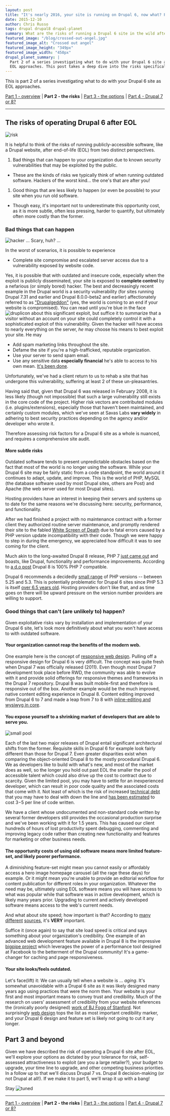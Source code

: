 ```yaml
---
layout: post
title: "It's nearly 2016, your site is running on Drupal 6, now what? Part 2: the risks."
date: 2015-12-10
author: Chris Russo
tags: drupal drupal8 drupal-planet
summary: What are the risks of running a Drupal 6 site in the wild after EOL?
featured_image: "/blog/crossed-out-angel.jpg"
featured_image_alt: "Crossed out angel"
featured_image_height: "349px"
featured_image_width: "450px"
drupal_planet_summary: |
  Part 2 of a series investigating what to do with your Drupal 6 site as
  EOL approaches. This post takes a deep dive into the risks specifically.
---
```


This is part 2 of a series investigating what to do with your Drupal 6 site as EOL approaches.

[Part 1 - overview](/2015/11/24/drupal-6-upgrade.html) \| **Part 2 - the risks**
 \| [Part 3 - the options](/2016/01/25/drupal-6-part-3.html)
 \| [Part 4 - Drupal 7 or 8?](/2016/02/24/drupal-6-part-4.html)

*****

## The risks of operating Drupal 6 after EOL

<img src="/assets/img/blog/risk.jpg" alt="risk">

It is helpful to think of the risks of running publicly-accessible software,
like a Drupal website, after end-of-life (EOL) from two distinct perspectives.

1. Bad things that can happen to your organization due to known security
vulnerabilities that may be exploited by the public.
 + These are the kinds of risks we typically think of when running outdated
 software. Hackers of the worst kind... the one's that are after you!
1. Good things that are less likely to happen (or even be possible) to your site
when you run old software.
 + Though easy, it's important not to underestimate this opportunity cost, as it
 is more subtle, often less pressing, harder to quantify, but ultimately often
more costly than the former.

### Bad things that can happen

<img src="/assets/img/blog/hacker2.jpg" alt="hacker">
<span class="caption">... Scary, huh? ...</span>

In the worst of scenarios, it is possible to experience

+ Complete site compromise and escalated server access due to a vulnerability
 exposed by website code.

 Yes, it is possible that with outdated and insecure code, especially when the
 exploit is publicly disseminated, your site is exposed to **complete control**
 by a nefarious (or simply bored) hacker. The best and
  decreasingly recent example in the Drupal
 world is a security vulnerability (for sites running Drupal 7.31 and earlier and Drupal
 8.0.0-beta2 and earlier) affectionately referred to as
["Drupalgeddon"](https://www.drupal.org/drupalsa05FAQ) (yes, the world is coming
to an end if your website is compromised). You can read until you're blue in
the face <img src="/assets/img/icons-and-logos/druplicon.png" alt="druplicon"> about this significant
exploit, but suffice it to summarize that a visitor without an account on your
site could completely control it with a sophisticated exploit of this vulnerability.
  Given the hacker will have access to nearly everything on the server, _he_ may
  choose his means to best exploit your site. He may

+ Add spam marketing links throughout the site.
+ Defame the site if you're a high-trafficked, reputable organization.
+ Use your server to send spam email.
+ Use any sensitive data **especially financial** he's able to access to his own
mean. [It's been done](http://www.informationisbeautiful.net/visualizations/worlds-biggest-data-breaches-hacks/).

Unfortunately, we've had a client return to us to rehab a site that has undergone
this vulnerability, suffering at least 2 of these un-pleasantries.

Having said that, given that Drupal 6 was released in
February 2008, it is less likely (though not impossible) that such a large vulnerability still exists
in the core code of the project. Higher risk vectors are contributed
modules (i.e. plugins/extensions), especially those that haven't been maintained, and certainly custom
modules, which we've seen at Savas Labs **vary widely** in adhering to best security
practices depending on the agency and/or developer who wrote it.

Therefore assessing risk factors for a Drupal 6 site as a whole is nuanced, and
requires a comprehensive site audit.

#### More subtle risks

Outdated software tends to present unpredictable obstacles based on the fact
that most of the world is no longer using the software. While your Drupal 6 site
may be fairly static from a code standpoint, the world around it continues to
adapt, update, and improve. This is the world of PHP, MySQL (the database
software used by  most Drupal sites, others are Post) and Apache (the web server used for most
Drupal sites).

Hosting providers have an interest in keeping their servers and systems up to
date for the same reasons we're discussing here: security, performance, and
functionality.

After we had finished a project with no maintenance contract with a former client
they authorized routine server maintenance, and promptly rendered their site
to the fabled [White Screen of Death](https://www.drupal.org/node/158043)
due to fatal errors caused by a PHP version update incompatibility with their
code. Though we were happy to step in during the emergency, we appreciated
how difficult it was to see coming for the client.

Much akin to the long-awaited Drupal 8 release, PHP 7 [just came out](http://php.net/archive/2015.php#id2015-12-03-1)
and boasts, like Drupal, functionality and performance improvements. According
to [a d.o post](https://www.drupal.org/node/2454439) Drupal 8 is 100% PHP 7
compatible.

Drupal 6 recommends a decidedly [small range](https://www.drupal.org/requirements) of PHP versions --  between 5.25 and 5.3.
This is potentially problematic for Drupal 6 sites since PHP 5.3 is itself
[over 6.5 years old](https://secure.php.net/releases/#5.3.0). Hosting providers
don't like that, and as time goes on there will be upward pressure on the version
 number providers are willing to support.

### Good things that can't (are unlikely to) happen?

Given exploitative risks vary by installation and implementation of your Drupal
6 site, let's look more definitively about what you won't have access to with
outdated software.

#### Your organization cannot reap the benefits of the modern web.

One example here is the concept of [responsive web design](http://abookapart.com/products/responsive-web-design).
Pulling off a responsive design for Drupal 6 is very difficult. The concept was
quite fresh when Drupal 7 was officially released (2011). Even though _most_ Drupal 7
development took place before RWD, the community was able to evolve with it and
 provide solid offerings for responsive themes and frameworks in the Drupal 7
 repository. Drupal 8 was built mobile-first and therefore is responsive out of
 the box. Another example would be the much improved, native content editing experience
 in Drupal 8. Content editing improved from Drupal 6 to 7 and made a leap from
 7 to 8 with
 [inline-editing and wysiwyg in core](https://drupalize.me/blog/201310/drupal-8-wysiwyg-and-line-editing).

#### You expose yourself to a shrinking market of developers that are able to serve you.

<img src="/assets/img/blog/small-pool.jpg" alt="small pool">

Each of the last two major releases of Drupal entail significant architectural shifts from the former.
Requisite skills in Drupal 6 for example look fairly different than those for Drupal 7.
Even greater disparities exist when comparing the object-oriented Drupal 8 to the mostly
 procedural Drupal 6.
We as developers like to build with what's
 new, and most of the market does as well, so the longer you hold out past EOL
 the smaller the pool of accessible talent
 which could also drive up the cost to contract due to scarcity. Given the limited
 pool, you may have to settle for an inexperienced developer, which can result
 in poor code quality and the associated costs that come with it. Not least of
 which is the risk of increased [technical debt](https://en.wikipedia.org/wiki/Technical_debt)
 that you may have to deal with down the line and [has been estimated](http://swreflections.blogspot.com/2012/02/technical-debt-how-much-is-it-really.html) to cost $3-$5 per
 line of code written.

We have a client whose undocumented and non-standard code written by several former
developers still provides the occasional production surprise and we've been
working with it for 1.5 years. This has caused our client hundreds of hours of lost
productivity spent debugging, commenting and improving legacy code rather than
 creating new functionality and features for marketing or other business needs.

#### The opportunity costs of using old software means more limited feature-set, and likely poorer performance.

A diminishing feature-set might mean you cannot easily or affordably access a
hero image homepage carousel (all the rage these days) for example. Or it might
mean you're unable to provide an editorial workflow for content publication for
different roles in your organization. Whatever the need may be, ultimately using
EOL software means you will have access to what was popular
while that software was in active development, which is likely many years prior.
Upgrading to current and actively developed software means access to the
web's current needs.

And what about site speed; how important is that? According to
[many](http://googlewebmastercentral.blogspot.com/2010/04/using-site-speed-in-web-search-ranking.html)
[different](https://blog.kissmetrics.com/speed-is-a-killer/)
[sources](http://www.searchenginejournal.com/seo-101-important-site-speed-2014/111924/), it's **VERY** important.

Suffice it (once again) to say that site load speed is critical and says something
about your organization's credibility. One example of an advanced web development
feature available in Drupal 8 is the impressive
[bigpipe project](https://www.drupal.org/project/big_pipe) which leverages
the power of a performance tool designed at Facebook to the betterment of the
Drupal community! It's a game-changer for caching and page responsiveness.

#### Your site looks/feels outdated.

Let's face(lift) it: We can usually tell when a website is ... _aging_. It's
somewhat unavoidable with a Drupal 6 site as it was likely designed many years
ago using practices that were the norm then. Your website is your first and most
important means to convey trust and credibility. Much of the research on users'
assessment of credibility from your website references the (ironically
poorly designed) [work of BJ Fogg of Stanford](https://credibility.stanford.edu/guidelines/).
Not surprisingly [web design](http://conversionxl.com/website-credibility-checklist-factors/)
tops the list as most important credibility marker, and your Drupal 6 design
and feature set is likely not going to cut it any longer.

## Part 3 and beyond

Given we have described the risk of operating a Drupal 6 site after EOL,
we'll explore your options as dictated by your tolerance for risk,
self-assessed attractiveness to exploit (are you a large retailer?),
your budget to upgrade, your time line to upgrade, and other competing business
priorities. In a follow up to that we'll discuss Drupal 7 vs. Drupal 8
decision-making (or not Drupal at all!). If we make it to part 5, we'll wrap it
up with a bang!

Stay <img src="/assets/img/blog/radio.jpg" alt="tuned">

*****

[Part 1 - overview](/2015/11/24/drupal-6-upgrade.html) \| **Part 2 - the risks**
 \| [Part 3 - the options](/2016/01/25/drupal-6-part-3.html)
 \| [Part 4 - Drupal 7 or 8?](/2016/02/24/drupal-6-part-4.html)
